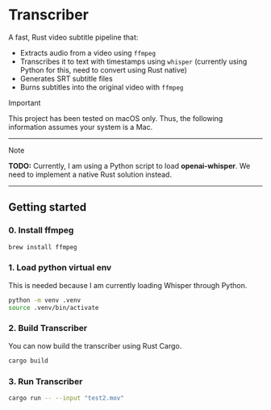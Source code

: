 # Transcriber

A fast, Rust video subtitle pipeline that:

- Extracts audio from a video using `ffmpeg`
- Transcribes it to text with timestamps using `whisper` (currently using Python for this, need to convert using Rust native)
- Generates SRT subtitle files
- Burns subtitles into the original video with `ffmpeg`

> [!IMPORTANT]
>
> This project has been tested on macOS only. Thus, the following information assumes your system is a Mac.

---

> [!NOTE]
>
> **TODO:** Currently, I am using a Python script to load **openai-whisper**. We need to implement a native Rust solution instead.

---

## Getting started

### 0. Install ffmpeg

```bash
brew install ffmpeg
```

### 1. Load python virtual env
This is needed because I am currently loading Whisper through Python.
```bash
python -m venv .venv
source .venv/bin/activate
```

### 2. Build Transcriber
You can now build the transcriber using Rust Cargo.
```bash
cargo build
```

### 3. Run Transcriber
```bash
cargo run -- --input "test2.mov"
```

